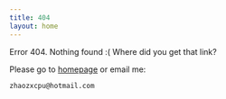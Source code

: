 ```yaml
---
title: 404
layout: home
---
```


Error 404. Nothing found :( Where did you get that link?

Please go to [homepage](/) or email me:

    zhaozxcpu@hotmail.com

